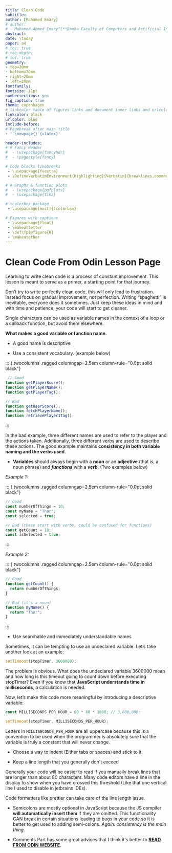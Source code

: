 ```yaml
---
title: Clean Code
subtitle: 
author: [Mohamed Emary]
# author:
# - Mohamed Ahmed Emary^[**Benha Faculty of Computers and Artificial Intelligence, <mohamed21074@fci.bu.edu.eg>**]
abstract: 
date: \today
paper: a4
# toc: true
# toc-depth: 
# lof: true
geometry:
- top=20mm
- bottom=20mm
- right=20mm
- left=20mm
fontfamily:
fontsize: 11pt
numbersections: yes
fig_caption: true
theme: copenhagen
# linkcolor table of figures links and document inner links and urlcolor for regular links
linkcolor: black
urlcolor: blue
include-before:
# Pagebreak after main title
- '`\newpage{}`{=latex}'

header-includes:
# # Fancy Header
#  - \usepackage{fancyhdr}
#  - \pagestyle{fancy}

# Code blocks linebreaks
 - \usepackage{fvextra}
 - \DefineVerbatimEnvironment{Highlighting}{Verbatim}{breaklines,commandchars=\\\{\}}

# # Graphs & function plots
#  - \usepackage{pgfplots}
#  - \usepackage{tikz}

# tcolorbox package
 - \usepackage[most]{tcolorbox}

# Figures with captions
 - \usepackage{float}
 - \makeatletter
 - \def\fps@figure{H}
 - \makeatother
---
```


# Clean Code From Odin Lesson Page

Learning to write clean code is a process of constant improvement. This lesson is meant to serve as a primer, a starting point for that journey.

Don’t try to write perfectly clean code, this will only lead to frustration. Instead focus on gradual improvement, not perfection. Writing “spaghetti” is inevitable, everyone does it sometimes. Just keep these ideas in mind and with time and patience, your code will start to get cleaner.

Single characters can be used as variable names in the context of a loop or a callback function, but avoid them elsewhere.

**What makes a good variable or function name.**

- A good name is descriptive

- Use a consistent vocabulary. (example below)

::: {.twocolumns .ragged columngap=2.5em column-rule="0.0pt solid black"}

```{.js .numberLines}
 // Good
function getPlayerScore();
function getPlayerName();
function getPlayerTag();
```

```{.js .numberLines}
// Bad
function getUserScore();
function fetchPlayerName();
function retrievePlayer1Tag();
```

:::

In the bad example, three different names are used to refer to the player and the actions taken. Additionally, three different verbs are used to describe these actions. The good example maintains **consistency in both variable naming and the verbs used**.

- **Variables** should always begin with a **noun** or an **adjective** (that is, a noun phrase) and ***functions*** with a ***verb***. (Two examples below)

*Example 1:*

::: {.twocolumns .ragged columngap=2.5em column-rule="0.0pt solid black"}

```{.js .numberLines}
// Good
const numberOfThings = 10;
const myName = "Thor";
const selected = true;
```

```{.js .numberLines}
// Bad (these start with verbs, could be confused for functions)
const getCount = 10;
const isSelected = true;
```

:::

*Example 2:*

::: {.twocolumns .ragged columngap=2.5em column-rule="0.0pt solid black"}

```{.js .numberLines}
// Good
function getCount() {
  return numberOfThings;
}
```

```{.js .numberLines}
// Bad (it's a noun)
function myName() {
  return "Thor";
}
```

:::

- Use searchable and immediately understandable names

Sometimes, it can be tempting to use an undeclared variable. Let’s take another look at an example:

```{.js .numberLines}
setTimeout(stopTimer, 3600000);
```

The problem is obvious. What does the undeclared variable 3600000 mean and how long is this timeout going to count down before executing stopTimer? Even if you know that **JavaScript understands time in milliseconds**, a calculation is needed.

Now, let’s make this code more meaningful by introducing a descriptive variable:

```{.js .numberLines}
const MILLISECONDS_PER_HOUR = 60 * 60 * 1000; // 3,600,000;

setTimeout(stopTimer, MILLISECONDS_PER_HOUR);
```

Letters in `MILLISECONDS_PER_HOUR` are all uppercase because this is a convention to be used when the programmer is absolutely sure that the variable is truly a constant that will never change.

- Choose a way to indent (Either tabs or spaces) and stick to it.

- Keep a line length that you generally don't exceed

Generally your code will be easier to read if you manually break lines that are longer than about 80 characters. Many code editors have a line in the display to show when you have crossed this threshold (Like that one vertical line I used to disable in jetbrains IDEs).

Code formatters like prettier can take care of the line length issue.

- Semicolons are mostly optional in JavaScript because the JS compiler **will automatically insert them** if they are omitted. This functionality CAN break in certain situations leading to bugs in your code so it is better to get used to adding semi-colons. *Again: consistency is the main thing.*

- Comments Part has some great advices that I think it's better to [**READ FROM ODIN WEBSITE**](https://www.theodinproject.com/lessons/foundations-clean-code#about-comments).
